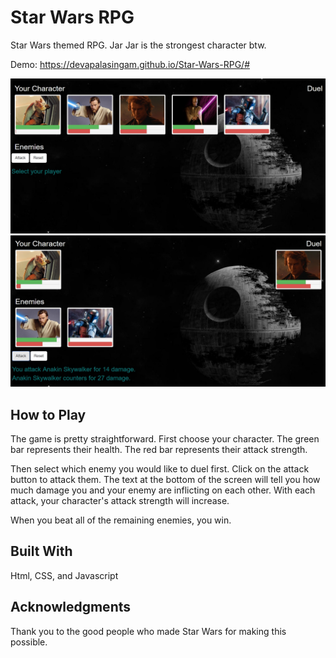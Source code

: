 # Star Wars RPG

Star Wars themed RPG. Jar Jar is the strongest character btw.

Demo: https://devapalasingam.github.io/Star-Wars-RPG/#

![Alt text](/assets/images/starWars.jpg?raw=true "Start Game")
![Alt text](/assets/images/duel.jpg?raw=true "Duel Screen")

## How to Play

The game is pretty straightforward. First choose your character. The green bar represents their health. The red bar represents their attack strength. 

Then select which enemy you would like to duel first. Click on the attack button to attack them. The text at the bottom of the screen will tell you how much damage you and your enemy are inflicting on each other. With each attack, your character's attack strength will increase.

When you beat all of the remaining enemies, you win.


## Built With

Html, CSS, and Javascript


## Acknowledgments

Thank you to the good people who made Star Wars for making this possible.